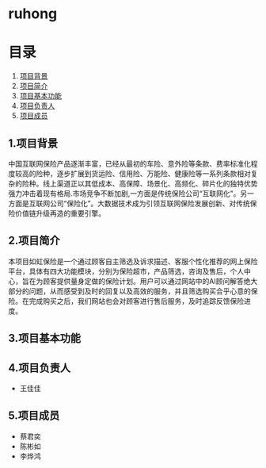 # ruhong
# 目录
 1. [项目背景](#1)
 2. [项目简介](#2)
 3. [项目基本功能](#3)
 4. [项目负责人](#4)
 5. [项目成员](#5)

## <span id="1">1.项目背景</span>
   中国互联网保险产品逐渐丰富，已经从最初的车险、意外险等条款、费率标准化程度较高的险种，逐步扩展到货运险、信用险、万能险、健康险等一系列条款相对复杂的险种。线上渠道正以其低成本、高保障、场景化、高频化、碎片化的独特优势强力冲击着现有格局.市场竞争不断加剧,一方面是传统保险公司“互联网化”。另一方面是互联网公司“保险化”。大数据技术成为引领互联网保险发展创新、对传统保险价值链升级再造的重要引擎。
   
## <span id="2">2.项目简介</span>
   本项目如虹保险是一个通过顾客自主筛选及诉求描述、客服个性化推荐的网上保险平台，具体有四大功能模块，分别为保险超市，产品筛选，咨询及售后，个人中心，旨在为顾客提供量身定做的保险计划。用户可以通过网站中的AI顾问解答绝大部分的问题，从而感受到及时的回复以及高效的服务，并且筛选购买合乎心意的保险。在完成购买之后，我们网站也会对顾客进行售后服务，及时追踪反馈保险进度。

## <span id="3">3.项目基本功能</span>
   
 
## <span id="4">4.项目负责人</span>
* 王佳佳

## <span id="5">5.项目成员</span>
* 蔡君奕
* 陈彬如
* 李烨鸿
